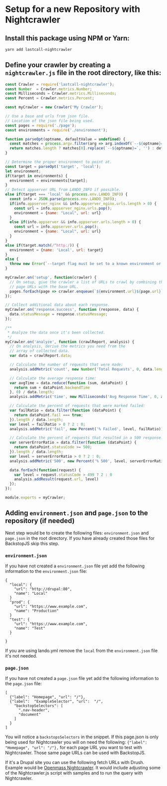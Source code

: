 Setup for a new Repository with Nightcrawler
=====================


## Install this package using NPM or Yarn:
```bash
yarn add lastcall-nightcrawler
```

## Define your crawler by creating a `nightcrawler.js` file in the root directory, like this:
```js
const Crawler = require('lastcall-nightcrawler');
const Number  = Crawler.metrics.Number;
const Milliseconds = Crawler.metrics.Milliseconds;
const Percent = Crawler.metrics.Percent;

const myCrawler = new Crawler('My Crawler');

// Use a base and urls from json file.
// Location of the json file being used.
const pages = require('./page');
const environments = require('./environment');

function parseOpt(optname, defaultValue = undefined) {
  const matches = process.argv.filter(arg => arg.indexOf(`--${optname}=`) === 0);
  return matches.length ? matches[0].replace(`--${optname}=`, '') : defaultValue
}

// Determine the proper environment to point at.
const target = parseOpt('target', 'local');
let environment;
if(target in environments) {
  environment = environments[target];
}
// Detect appserver URL from LANDO_INFO if possible.
else if(target === 'local' && process.env.LANDO_INFO) {
  const info = JSON.parse(process.env.LANDO_INFO);
  if(info.appserver_nginx && info.appserver_nginx.urls.length > 0) {
    const url = info.appserver_nginx.urls.pop();
    environment = {name: "Local", url: url}
  }
  else if(info.appserver && info.appserver.urls.length > 0) {
    const url = info.appserver.urls.pop();
    environment = {name: "Local", url: url}
  }
}
else if(target.match(/^http:/)) {
  environment = {name: 'Local', url: target}
}
else {
  throw new Error(`--target flag must be set to a known environment or a URL. ${target} is not known.`)
}

myCrawler.on('setup', function(crawler) {
  // On setup, give the crawler a list of URLs to crawl by combining the
  // page URLs with the base URL.
  pages.forEach(page => crawler.enqueue(`${environment.url}${page.url}`))
});

// Collect additional data about each response.
myCrawler.on('response.success', function (response, data) {
  data.statusMessage = response.statusMessage;
});

/**
 * Analyze the data once it's been collected.
 */
myCrawler.on('analyze', function (crawlReport, analysis) {
  // On analysis, derive the metrics you need from the
  // array of collected data.
  var data = crawlReport.data;

  // Calculate the number of requests that were made:
  analysis.addMetric('count', new Number('Total Requests', 0, data.length));

  // Calculate the average response time:
  var avgTime = data.reduce(function (sum, dataPoint) {
    return sum + dataPoint.backendTime
  }, 0) / data.length;
  analysis.addMetric('time', new Milliseconds('Avg Response Time', 0, avgTime));

  // Calculate the percent of requests that were marked failed:
  var failRatio = data.filter(function (dataPoint) {
    return dataPoint.fail === true;
  }).length / data.length;
  var level = failRatio > 0 ? 2 : 0;
  analysis.addMetric('fail', new Percent('% Failed', level, failRatio));

  // Calculate the percent of requests that resulted in a 500 response.
  var serverErrorRatio = data.filter(function (dataPoint) {
    return dataPoint.statusCode >= 500;
  }).length / data.length;
  var level = serverErrorRatio > 0 ? 2 : 0;
  analysis.addMetric('500', new Percent('% 500', level, serverErrorRatio));

  data.forEach(function(request) {
    var level = request.statusCode > 499 ? 2 : 0
    analysis.addResult(request.url, level)
  });
});

module.exports = myCrawler;
```

## Adding `environment.json` and `page.json` to the repository (if needed)
Next step would be to create the following files: `environment.json` and `page.json` in the root directory.
If you have already created those files for BackstopJS skip this step.


### `environment.json`
If you have not created a `environment.json` file yet add the following information to the `environment.json` file:

```$xslt
{
  "local": {
    "url": "http://drupal:80",
    "name": "Local"
  }
  "prod": {
    "url": "https://www.example.com",
    "name": "Production"
  }
  "test": {
    "url": "https://www.example.com",
    "name": "Test"
  }
      
}
```   
If you are using lando.yml remove the `local` from the `environment.json` file it's not needed.

### `page.json`
If you have not created a `page.json` file yet add the following information to the `page.json` file:

```$xslt
[
  {"label": "Homepage", "url": "/"},
  {"label":  "ExampleSelector", "url":  "/",
    "backstopSelectors": [
      ".nav-header",
      "document"
    ]
  }
]
```
You will notice a `backstopsSelectors` in the snippet. If this page.json is only being used for Nightcrawler you
will on need the following: `{"label": "Homepage", "url": "/"},` for each page URL you want to test with Nightcrawler. 
Those same page URLs can be used with BackstopJS.

If it's a Drupal site you can use the following fetch URLs with Drush. Example would be [Openmass Nightcrawler](https://github.com/massgov/openmass/blob/develop/.circleci/nightcrawler/fetch_urls.js). 
It would include adjusting some of the Nightcrawler.js script with samples and to run the query with Nightcrawler.
